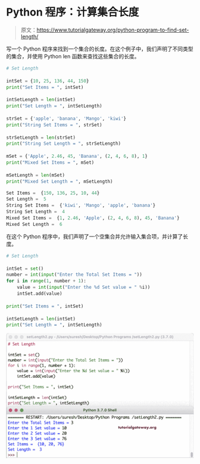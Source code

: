 # Python 程序：计算集合长度

> 原文：<https://www.tutorialgateway.org/python-program-to-find-set-length/>

写一个 Python 程序来找到一个集合的长度。在这个例子中，我们声明了不同类型的集合，并使用 Python len 函数来查找这些集合的长度。

```py
# Set Length

intSet = {10, 25, 136, 44, 150}
print("Set Items = ", intSet)

intSetLength = len(intSet)
print("Set Length = ", intSetLength)

strSet = {'apple', 'banana', 'Mango', 'kiwi'}
print("String Set Items = ", strSet)

strSetLength = len(strSet)
print("String Set Length = ", strSetLength)

mSet = {'Apple', 2.46, 45, 'Banana', (2, 4, 6, 8), 1}
print("Mixed Set Items = ", mSet)

mSetLength = len(mSet)
print("Mixed Set Length = ", mSetLength)
```

```py
Set Items =  {150, 136, 25, 10, 44}
Set Length =  5
String Set Items =  {'kiwi', 'Mango', 'apple', 'banana'}
String Set Length =  4
Mixed Set Items =  {1, 2.46, 'Apple', (2, 4, 6, 8), 45, 'Banana'}
Mixed Set Length =  6
```

在这个 Python 程序中，我们声明了一个空集合并允许输入集合项，并计算了长度。

```py
# Set Length

intSet = set()
number = int(input("Enter the Total Set Items = "))
for i in range(1, number + 1):
    value = int(input("Enter the %d Set value = " %i))
    intSet.add(value)

print("Set Items = ", intSet)

intSetLength = len(intSet)
print("Set Length = ", intSetLength)
```

![Python Program to Find Set Length 2](img/ab7581292e74c6d25be08d58a6b7f8a5.png)